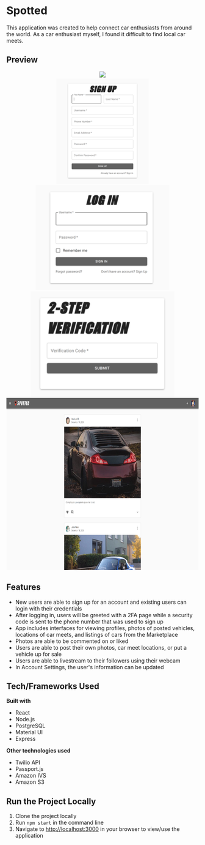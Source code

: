 # Spotted
This application was created to help connect car enthusiasts from around the world.
As a car enthusiast myself, I found it difficult to find local car meets.

## Preview
<div align="center">
  <img src="https://github.com/meekoder/spotted/blob/master/readme_assets/landing.png?raw=true" height="450">
</div>
<div align="center">
  <img src="https://github.com/meekoder/spotted/blob/master/readme_assets/signup.png?raw=true" height="275">
  <img src="https://github.com/meekoder/spotted/blob/master/readme_assets/login.png?raw=true" height="275">
  <img src="https://github.com/meekoder/spotted/blob/master/readme_assets/2FA.png?raw=true" height="275">
</div>
<div align="center">
  <img src="https://github.com/meekoder/spotted/blob/master/readme_assets/home.png?raw=true" height="450">
</div>

## Features

- New users are able to sign up for an account and existing users can login with their credentials
- After logging in, users will be greeted with a 2FA page while a security code is sent to the phone number that was used to sign up
- App includes interfaces for viewing profiles, photos of posted vehicles, locations of car meets, and listings of cars from the Marketplace
- Photos are able to be commented on or liked
- Users are able to post their own photos, car meet locations, or put a vehicle up for sale
- Users are able to livestream to their followers using their webcam
- In Account Settings, the user's information can be updated

## Tech/Frameworks Used ##
__Built with__
- React
- Node.js
- PostgreSQL
- Material UI
- Express

__Other technologies used__
- Twilio API
- Passport.js
- Amazon IVS
- Amazon S3

## Run the Project Locally ##

1. Clone the project locally
2. Run ```npm start``` in the command line
3. Navigate to [http://localhost:3000](http://localhost:3000) in your browser to view/use the application
